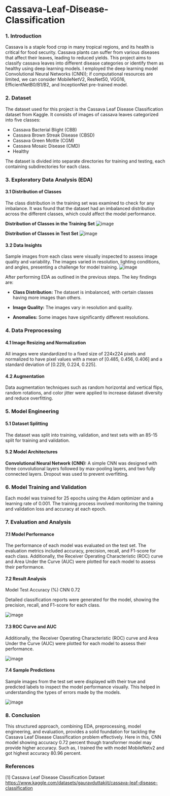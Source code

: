 # Cassava-Leaf-Disease-Classification
### 1. Introduction
Cassava is a staple food crop in many tropical regions, and its health is critical for food security. Cassava plants can suffer from various diseases that affect their leaves, leading to reduced yields. This project aims to classify cassava leaves into different disease categories or identify them as healthy using deep learning models. I employed the deep learning model Convolutional Neural Networks (CNN)); if computational resources are limited, we can consider MobileNetV2, ResNet50, VGG16, EfficientNetB0/B1/B2, and InceptionNet pre-trained model.

### 2. Dataset
The dataset used for this project is the Cassava Leaf Disease Classification dataset from Kaggle. It consists of images of cassava leaves categorized into five classes:

-  Cassava Bacterial Blight (CBB)
-  Cassava Brown Streak Disease (CBSD)
-  Cassava Green Mottle (CGM)
-  Cassava Mosaic Disease (CMD)
-  Healthy

The dataset is divided into separate directories for training and testing, each containing subdirectories for each class.

### 3. Exploratory Data Analysis (EDA)
#### 3.1 Distribution of Classes
The class distribution in the training set was examined to check for any imbalance. It was found that the dataset had an imbalanced distribution across the different classes, which could affect the model performance.

**Distribution of Classes in the Training Set**
![image](https://github.com/user-attachments/assets/e8419296-6ed3-41ef-ad2c-270f80e42f61)

**Distribution of Classes in Test Set**
![image](https://github.com/user-attachments/assets/0a68d35b-f291-4913-a9a2-c4b692e6c7f5)

#### 3.2 Data Insights
Sample images from each class were visually inspected to assess image quality and variability. The images varied in resolution, lighting conditions, and angles, presenting a challenge for model training.
![image](https://github.com/user-attachments/assets/622cb13e-8803-45ca-8213-cb8d306c0e4b)

After performing EDA as outlined in the previous steps. The key findings are:

- **Class Distribution:** The dataset is imbalanced, with certain classes having more images than others.

-  **Image Quality:** The images vary in resolution and quality.

-  **Anomalies:** Some images have significantly different resolutions.

### 4. Data Preprocessing

#### 4.1 Image Resizing and Normalization
All images were standardized to a fixed size of 224x224 pixels and normalized to have pixel values with a mean of [0.485, 0.456, 0.406] and a standard deviation of [0.229, 0.224, 0.225].

#### 4.2 Augmentation
Data augmentation techniques such as random horizontal and vertical flips, random rotations, and color jitter were applied to increase dataset diversity and reduce overfitting.

### 5. Model Engineering

#### 5.1 Dataset Splitting
The dataset was split into training, validation, and test sets with an 85-15 split for training and validation.

#### 5.2 Model Architectures

**Convolutional Neural Network (CNN):**
A simple CNN was designed with three convolutional layers followed by max-pooling layers, and two fully connected layers. Dropout was used to prevent overfitting.

### 6. Model Training and Validation
Each model was trained for 25 epochs using the Adam optimizer and a learning rate of 0.001. The training process involved monitoring the training and validation loss and accuracy at each epoch.

### 7. Evaluation and Analysis
#### 7.1  Model Performance
The performance of each model was evaluated on the test set. The evaluation metrics included accuracy, precision, recall, and F1-score for each class. Additionally, the Receiver Operating Characteristic (ROC) curve and Area Under the Curve (AUC) were plotted for each model to assess their performance.

#### 7.2 Result Analysis
Model	Test Accuracy (%)
CNN	0.72

Detailed classification reports were generated for the model, showing the precision, recall, and F1-score for each class.

![image](https://github.com/user-attachments/assets/4199dbe0-ac11-4aaf-983b-2c1c0d6a6c84)

#### 7.3 ROC Curve and AUC
Additionally, the Receiver Operating Characteristic (ROC) curve and Area Under the Curve (AUC) were plotted for each model to assess their performance.

![image](https://github.com/user-attachments/assets/a2145451-1249-4852-a3b9-91459bf794cf)

#### 7.4 Sample Predictions
Sample images from the test set were displayed with their true and predicted labels to inspect the model performance visually. This helped in understanding the types of errors made by the models.

![image](https://github.com/user-attachments/assets/ddc89e0e-3334-48ff-92c4-827f4ece9950)

### 8. Conclusion
This structured approach, combining EDA, preprocessing, model engineering, and evaluation, provides a solid foundation for tackling the Cassava Leaf Disease Classification problem effectively. Here in this, CNN model showing accuracy 0.72 percent though transformer model may provide higher accuracy. Such as, I trained the with model MobileNetv2 and got highest accuracy 80.96 percent.

### References
[1] Cassava Leaf Disease Classification Dataset https://www.kaggle.com/datasets/gauravduttakiit/cassava-leaf-disease-classification

